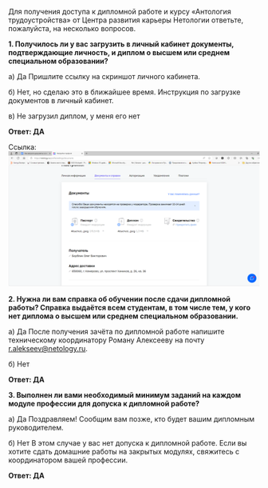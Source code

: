Для получения доступа к дипломной работе и курсу «Антология трудоустройства» от Центра развития карьеры Нетологии ответьте, пожалуйста, на несколько вопросов.

**1. Получилось ли у вас загрузить в личный кабинет документы, подтверждающие личность, и диплом о высшем или среднем специальном образовании?**

а) Да
Пришлите ссылку на скриншот личного кабинета.

б) Нет, но сделаю это в ближайшее время. Инструкция по загрузке документов в личный кабинет.

в) Не загрузил диплом, у меня его нет

**Ответ: ДА**

Ссылка:
![Скрин](/images/Скрин.png)

**2. Нужна ли вам справка об обучении после сдачи дипломной работы? Справка выдаётся всем студентам, в том числе тем, у кого нет диплома о высшем или среднем специальном образовании.**

а) Да
После получения зачёта по дипломной работе напишите техническому координатору Роману Алексееву на почту r.alekseev@netology.ru.

б) Нет

**Ответ: ДА**

**3. Выполнен ли вами необходимый минимум заданий на каждом модуле профессии для допуска к дипломной работе?**

а) Да
Поздравляем! Сообщим вам позже, кто будет вашим дипломным руководителем.

б) Нет
В этом случае у вас нет допуска к дипломной работе. Если вы хотите сдать домашние работы на закрытых модулях, свяжитесь с координатором вашей профессии.

**Ответ: ДА**
